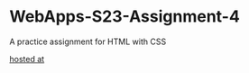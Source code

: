 # WebApps-S23-Assignment-4
A practice assignment for HTML with CSS

[hosted at]( https://44-563-web-apps-s23.github.io/44563-webapps-s23-assignment4-Meghala22/)
